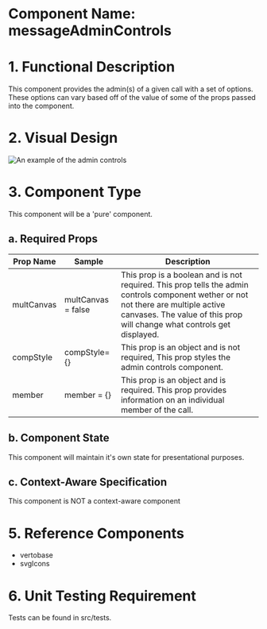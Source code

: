 # Component Name: messageAdminControls  #
# 1. Functional Description #

This component provides the admin(s) of a given call with a set of options. These options can vary based off of the value of some of the props passed into the component.

# 2. Visual Design #  

![An example of the admin controls](https://raw.githubusercontent.com/star2star/react-verto-communicator/master/documents/img/messageAdminControl-img.png)

# 3. Component Type #

This component will be a 'pure' component.

## a. Required Props ##

| Prop Name | Sample | Description |
| ------------ | ------------- | ------------- |
| multCanvas | multCanvas = false | This prop is a boolean and is not required. This prop tells the admin controls component wether or not not there are multiple active canvases. The value of this prop will change what controls get displayed. |
| compStyle |  compStyle={} | This prop is an object and is not required, This prop styles the admin controls component. |  
| member | member = {} | This prop is an object and is required. This prop provides information on an individual member of the call.  |

## b. Component State ##

  This component will maintain it's own state for presentational purposes.

## c. Context-Aware Specification ##

  This component is NOT a context-aware component

# 5. Reference Components #

- vertobase
- svgIcons

# 6. Unit Testing Requirement #

Tests can be found in src/tests.
